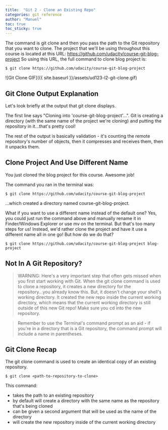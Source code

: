 ```yaml
---
title:  "Git 2 - Clone an Existing Repo"
categories: git reference
author: "Manuel"
toc: true
toc_sticky: true
---
```


The command is git clone and then you pass the path to the Git repository that you want to clone. The project that we'll be using throughout this course is located at this URL: https://github.com/udacity/course-git-blog-project So using this URL, the full command to clone blog project is:

    $ git clone https://github.com/udacity/course-git-blog-project

![Git Clone GIF]({{ site.baseurl }}/assets/ud123-l2-git-clone.gif)

## Git Clone Output Explanation

Let's look briefly at the output that git clone displays.

The first line says "Cloning into 'course-git-blog-project'...". Git is creating a directory (with the same name of the project we're cloning) and putting the repository in it...that's pretty cool!

The rest of the output is basically validation - it's counting the remote repository's number of objects, then it compresses and receives them, then it unpacks them.

## Clone Project And Use Different Name

You just cloned the blog project for this course. Awesome job!

The command you ran in the terminal was:

    $ git clone https://github.com/udacity/course-git-blog-project

...which created a directory named course-git-blog-project.

What if you want to use a different name instead of the default one? Yes, you could just run the command above and manually rename it in Finder/Windows Explorer or use mv on the terminal. But that's too many steps for us! Instead, we'd rather clone the project and have it use a different name all in one go! But how do we do that?

    $ git clone https://github.com/udacity/course-git-blog-project blog-project


## Not In A Git Repository?

> WARNING: Here's a very important step that often gets missed when you first start working with Git. When the git clone command is used to clone a repository, it creates a new directory for the repository...you already know this. But, it doesn't change your shell's working directory. It created the new repo inside the current working directory, which means that the current working directory is still outside of this new Git repo! Make sure you cd into the new repository.

> Remember to use the Terminal's command prompt as an aid - if you're in a directory that is a Git repository, the command prompt will include a name in parentheses.

## Git Clone Recap

The git clone command is used to create an identical copy of an existing repository.

    $ git clone <path-to-repository-to-clone>

This command:

- takes the path to an existing repository
- by default will create a directory with the same name as the repository that's being cloned
- can be given a second argument that will be used as the name of the directory
- will create the new repository inside of the current working directory
